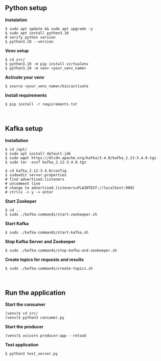 ## Python setup
**Instalation**
```console
$ sudo apt update && sudo apt upgrade -y
$ sudo apt install python3.10
# verify python version
$ python3.10 --version
```

**Venv setup**
```console
$ cd src/
$ python3.10 -m pip install virtualenv
$ python3.10 -m venv <your_venv_name>
```

**Activate your venv**
```console
$ source <your_venv_name>/bin/activate
```

**Install requirements**
```console
$ pip install -r requirements.txt
```

<br>

## Kafka setup
**Installation**
```console
$ cd /opt/
$ sudo apt install default-jdk
$ sudo wget https://dlcdn.apache.org/kafka/3.4.0/kafka_2.13-3.4.0.tgz
$ sudo tar -xvzf kafka_2.12-3.4.0.tgz

$ cd kafka_2.12-3.4.0/config
$ sudoedit server.properties
# find advertised.listeners
# uncomment line
# change to advertised.listeners=PLAINTEXT://localhost:9092
# ctrl+x -> y -> enter
```

**Start Zookeper**
```console
$ cd ..
$ sudo ./kafka-commands/start-zookeeper.sh
```

**Start Kafka**
```console
$ sudo ./kafka-commands/start-kafka.sh
```

**Stop Kafka Server and Zookeeper**
```console 
$ sudo ./kafka-commands/stop-kafka-and-zookeeper.sh
```

**Create topics for requests and results**
```console
$ sudo ./kafka-commands/create-topics.sh
```

<br>

## Run the application

**Start the consumer**
```console
(venv)$ cd src/
(venv)$ python3 consumer.py
```

**Start the producer**
```console
(venv)$ uvicorn producer:app --reload 
```

**Test application**
```console
$ python3 test_server.py
```

